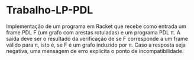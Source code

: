 # Trabalho-LP-PDL
Implementação de um programa em Racket que recebe como entrada um frame PDL F (um grafo com arestas rotuladas) e um programa PDL π. A saída deve ser o resultado da verificação de se F corresponde a um frame válido para π, isto é, se F é um grafo induzido por π. Caso a resposta seja negativa, uma mensagem de erro explicita o ponto de incompatibilidade.
